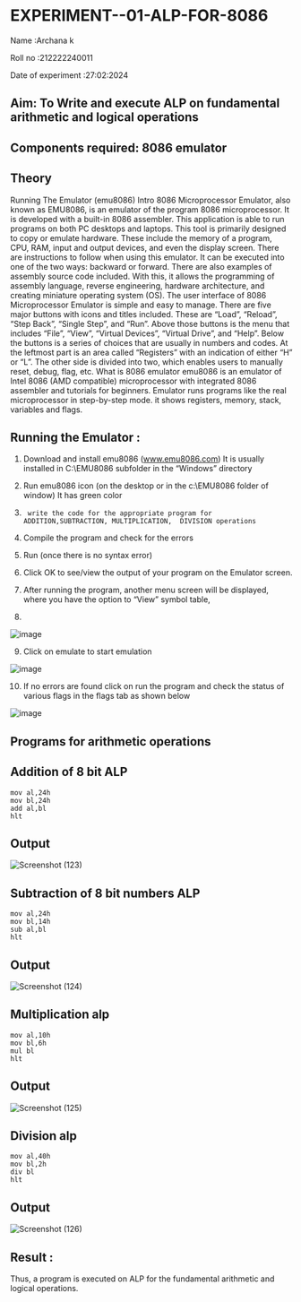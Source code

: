 # EXPERIMENT--01-ALP-FOR-8086

Name :Archana k

Roll no :212222240011

Date of experiment :27:02:2024





## Aim: To Write and execute ALP on fundamental arithmetic and logical operations
## Components required: 8086  emulator 
## Theory 
Running The Emulator (emu8086) Intro 8086 Microprocessor Emulator, also known as EMU8086, is an emulator of the program 8086 microprocessor. It is developed with a built-in 8086 assembler. This application is able to run programs on both PC desktops and laptops. This tool is primarily designed to copy or emulate hardware. These include the memory of a program, CPU, RAM, input and output devices, and even the display screen. There are instructions to follow when using this emulator. It can be executed into one of the two ways: backward or forward. There are also examples of assembly source code included. With this, it allows the programming of assembly language, reverse engineering, hardware architecture, and creating miniature operating system (OS). The user interface of 8086 Microprocessor Emulator is simple and easy to manage. There are five major buttons with icons and titles included. These are “Load”, “Reload”, “Step Back”, “Single Step”, and “Run”. Above those buttons is the menu that includes “File”, “View”, “Virtual Devices”, “Virtual Drive”, and “Help”. Below the buttons is a series of choices that are usually in numbers and codes. At the leftmost part is an area called “Registers” with an indication of either “H” or “L”. The other side is divided into two, which enables users to manually reset, debug, flag, etc. What is 8086 emulator emu8086 is an emulator of Intel 8086 (AMD compatible) microprocessor with integrated 8086 assembler and tutorials for beginners. Emulator runs programs like the real microprocessor in step-by-step mode. it shows registers, memory, stack, variables and flags.


 ## Running the Emulator :
1.	Download and install emu8086 (www.emu8086.com) It is usually installed in C:\EMU8086 subfolder in the “Windows” directory
2.	  Run  emu8086 icon (on the desktop or in the c:\EMU8086 folder of window) It has green color 
 
 
3.		write the code for the appropriate program for ADDITION,SUBTRACTION, MULTIPLICATION,  DIVISION operations 

4.	 Compile the program and check for the errors 
5.	Run (once there is no syntax error) 

6.	Click OK to see/view the output of your program on the Emulator screen. 


7.	After running the program, another menu screen will be displayed, where you have the option to “View” symbol table,
8.	 


![image](https://user-images.githubusercontent.com/36288975/189273263-d65baae9-4b8f-4723-afb3-c0ffa4052b04.png)











9.	Click on emulate to start emulation 








![image](https://user-images.githubusercontent.com/36288975/189273273-9bb36ec1-e2e8-4892-8d35-37707332bfdc.png)








10.	If no errors are found click on run the program and check the status of various flags in the flags tab as shown below 






![image](https://user-images.githubusercontent.com/36288975/189273277-113a2a33-4a40-4ff8-95a5-ecd3a1f504fe.png)







## Programs for arithmetic  operations

## Addition  of 8 bit ALP
```
mov al,24h
mov bl,24h
add al,bl
hlt
```


## Output  
 ![Screenshot (123)](https://github.com/22009150/EXPERIMENT--01-ALP-FOR-8086/assets/118708624/ed48d1f8-f5c9-4d71-b11a-7ddf3b62e8fe)


## Subtraction   of 8 bit numbers  ALP 
```
mov al,24h
mov bl,14h
sub al,bl
hlt
```
## Output
![Screenshot (124)](https://github.com/22009150/EXPERIMENT--01-ALP-FOR-8086/assets/118708624/c7e6f781-210a-4ea7-a1fc-fbe8e849649e)



## Multiplication alp 
```
mov al,10h
mov bl,6h
mul bl
hlt
```
 ## Output  

![Screenshot (125)](https://github.com/22009150/EXPERIMENT--01-ALP-FOR-8086/assets/118708624/2b5c9a53-819e-48f7-886b-d02cf13ec8b8)


## Division alp 
```
mov al,40h
mov bl,2h
div bl
hlt
```
## Output  

![Screenshot (126)](https://github.com/22009150/EXPERIMENT--01-ALP-FOR-8086/assets/118708624/ccce7bd3-e496-4253-99ab-212ada33bf69)


## Result :
 
Thus, a program is executed on ALP for the fundamental arithmetic and logical operations.







